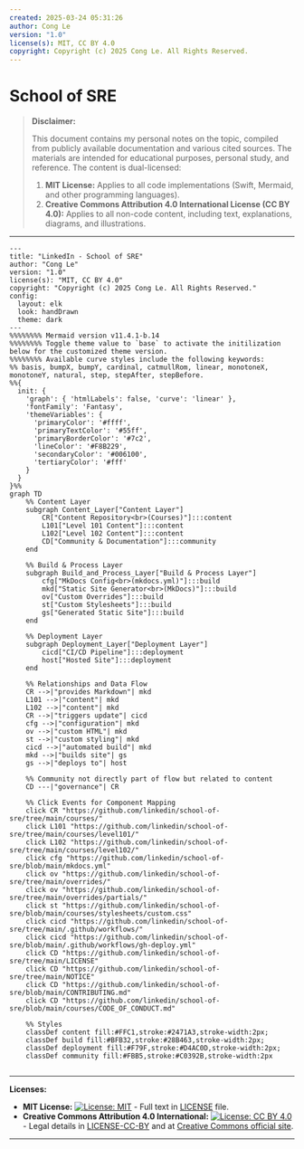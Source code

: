 ```yaml
---
created: 2025-03-24 05:31:26
author: Cong Le
version: "1.0"
license(s): MIT, CC BY 4.0
copyright: Copyright (c) 2025 Cong Le. All Rights Reserved.
---
```




# School of SRE
> **Disclaimer:**
>
> This document contains my personal notes on the topic,
> compiled from publicly available documentation and various cited sources.
> The materials are intended for educational purposes, personal study, and reference.
> The content is dual-licensed:
> 1. **MIT License:** Applies to all code implementations (Swift, Mermaid, and other programming languages).
> 2. **Creative Commons Attribution 4.0 International License (CC BY 4.0):** Applies to all non-code content, including text, explanations, diagrams, and illustrations.
---


```mermaid
---
title: "LinkedIn - School of SRE"
author: "Cong Le"
version: "1.0"
license(s): "MIT, CC BY 4.0"
copyright: "Copyright (c) 2025 Cong Le. All Rights Reserved."
config:
  layout: elk
  look: handDrawn
  theme: dark
---
%%%%%%%% Mermaid version v11.4.1-b.14
%%%%%%%% Toggle theme value to `base` to activate the initilization below for the customized theme version.
%%%%%%%% Available curve styles include the following keywords:
%% basis, bumpX, bumpY, cardinal, catmullRom, linear, monotoneX, monotoneY, natural, step, stepAfter, stepBefore.
%%{
  init: {
    'graph': { 'htmlLabels': false, 'curve': 'linear' },
    'fontFamily': 'Fantasy',
    'themeVariables': {
      'primaryColor': '#ffff',
      'primaryTextColor': '#55ff',
      'primaryBorderColor': '#7c2',
      'lineColor': '#F8B229',
      'secondaryColor': '#006100',
      'tertiaryColor': '#fff'
    }
  }
}%%
graph TD
    %% Content Layer
    subgraph Content_Layer["Content Layer"]
        CR["Content Repository<br>(Courses)"]:::content
        L101["Level 101 Content"]:::content
        L102["Level 102 Content"]:::content
        CD["Community & Documentation"]:::community
    end

    %% Build & Process Layer
    subgraph Build_and_Process_Layer["Build & Process Layer"]
        cfg["MkDocs Config<br>(mkdocs.yml)"]:::build
        mkd["Static Site Generator<br>(MkDocs)"]:::build
        ov["Custom Overrides"]:::build
        st["Custom Stylesheets"]:::build
        gs["Generated Static Site"]:::build
    end

    %% Deployment Layer
    subgraph Deployment_Layer["Deployment Layer"]
        cicd["CI/CD Pipeline"]:::deployment
        host["Hosted Site"]:::deployment
    end

    %% Relationships and Data Flow
    CR -->|"provides Markdown"| mkd
    L101 -->|"content"| mkd
    L102 -->|"content"| mkd
    CR -->|"triggers update"| cicd
    cfg -->|"configuration"| mkd
    ov -->|"custom HTML"| mkd
    st -->|"custom styling"| mkd
    cicd -->|"automated build"| mkd
    mkd -->|"builds site"| gs
    gs -->|"deploys to"| host

    %% Community not directly part of flow but related to content
    CD ---|"governance"| CR

    %% Click Events for Component Mapping
    click CR "https://github.com/linkedin/school-of-sre/tree/main/courses/"
    click L101 "https://github.com/linkedin/school-of-sre/tree/main/courses/level101/"
    click L102 "https://github.com/linkedin/school-of-sre/tree/main/courses/level102/"
    click cfg "https://github.com/linkedin/school-of-sre/blob/main/mkdocs.yml"
    click ov "https://github.com/linkedin/school-of-sre/tree/main/overrides/"
    click ov "https://github.com/linkedin/school-of-sre/tree/main/overrides/partials/"
    click st "https://github.com/linkedin/school-of-sre/blob/main/courses/stylesheets/custom.css"
    click cicd "https://github.com/linkedin/school-of-sre/tree/main/.github/workflows/"
    click cicd "https://github.com/linkedin/school-of-sre/blob/main/.github/workflows/gh-deploy.yml"
    click CD "https://github.com/linkedin/school-of-sre/tree/main/LICENSE"
    click CD "https://github.com/linkedin/school-of-sre/tree/main/NOTICE"
    click CD "https://github.com/linkedin/school-of-sre/blob/main/CONTRIBUTING.md"
    click CD "https://github.com/linkedin/school-of-sre/blob/main/courses/CODE_OF_CONDUCT.md"

    %% Styles
    classDef content fill:#FFC1,stroke:#2471A3,stroke-width:2px;
    classDef build fill:#BFB32,stroke:#28B463,stroke-width:2px;
    classDef deployment fill:#F79F,stroke:#D4AC0D,stroke-width:2px;
    classDef community fill:#FBB5,stroke:#C0392B,stroke-width:2px
    
```


---
**Licenses:**

- **MIT License:**  [![License: MIT](https://img.shields.io/badge/License-MIT-yellow.svg)](LICENSE) - Full text in [LICENSE](LICENSE) file.
- **Creative Commons Attribution 4.0 International:** [![License: CC BY 4.0](https://licensebuttons.net/l/by/4.0/88x31.png)](LICENSE-CC-BY) - Legal details in [LICENSE-CC-BY](LICENSE-CC-BY) and at [Creative Commons official site](http://creativecommons.org/licenses/by/4.0/).

---